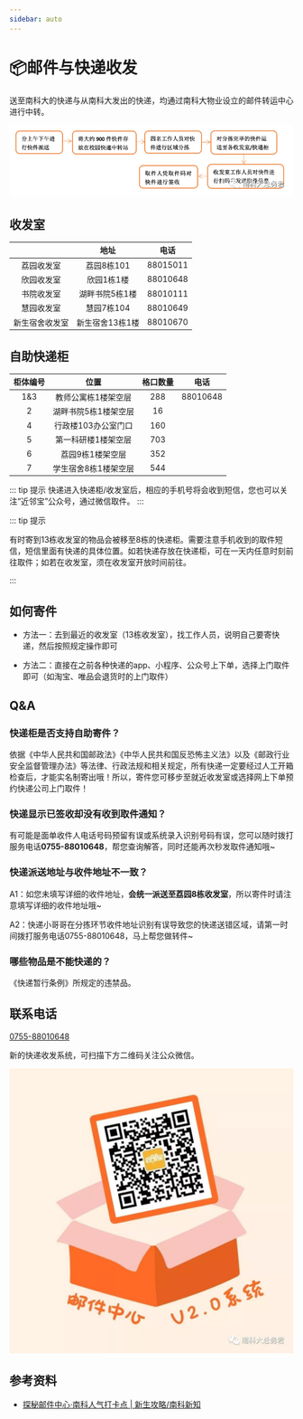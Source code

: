 ```yaml
---
sidebar: auto
---
```


# 📦邮件与快递收发

送至南科大的快递与从南科大发出的快递，均通过南科大物业设立的邮件转运中心进行中转。

![](./1.png)

## 收发室

|                |      地址       |   电话   |
| :------------: | :-------------: | :------: |
|   荔园收发室   |   荔园8栋101    | 88015011 |
|   欣园收发室   |   欣园1栋1楼    | 88010648 |
|   书院收发室   | 湖畔书院5栋1楼  | 88010111 |
|   慧园收发室   |   慧园7栋104    | 88010649 |
| 新生宿舍收发室 | 新生宿舍13栋1楼 | 88010670 |

## 自助快递柜

| 柜体编号 |         位置         | 格口数量 |   电话   |
| :------: | :------------------: | :------: | :------: |
|   1&3    | 教师公寓栋1楼架空层  |   288    | 88010648 |
|    2     | 湖畔书院5栋1楼架空层 |    16    |          |
|    4     | 行政楼103办公室门口  |   160    |          |
|    5     | 第一科研楼1楼架空层  |   703    |          |
|    6     |   荔园9栋1楼架空层   |   352    |          |
|    7     | 学生宿舍8栋1楼架空层 |   544    |          |

::: tip 提示
快递进入快递柜/收发室后，相应的手机号将会收到短信，您也可以关注“近邻宝”公众号，通过微信取件。
:::

::: tip 提示

有时寄到13栋收发室的物品会被移至8栋的快递柜。需要注意手机收到的取件短信，短信里面有快递的具体位置。如若快递存放在快递柜，可在一天内任意时刻前往取件；如若在收发室，须在收发室开放时间前往。

:::

## 如何寄件

- 方法一：去到最近的收发室（13栋收发室），找工作人员，说明自己要寄快递，然后按照规定操作即可

- 方法二：直接在之前各种快递的app、小程序、公众号上下单，选择上门取件即可（如淘宝、唯品会退货时的上门取件）

## Q&A

### 快递柜是否支持自助寄件？

依据《中华人民共和国邮政法》《中华人民共和国反恐怖主义法》以及《邮政行业安全监督管理办法》等法律、行政法规和相关规定，所有快递一定要经过人工开箱检查后，才能实名制寄出哦！所以，寄件您可移步至就近收发室或选择网上下单预约快递公司上门取件！

### 快递显示已签收却没有收到取件通知？

有可能是面单收件人电话号码预留有误或系统录入识别号码有误，您可以随时拨打服务电话**0755-88010648**，帮您查询解答，同时还能再次秒发取件通知哦~

### 快递派送地址与收件地址不一致？

A1：如您未填写详细的收件地址，**会统一派送至荔园8栋收发室**，所以寄件时请注意填写详细的收件地址哦~

A2：快递小哥哥在分拣环节收件地址识别有误导致您的快递送错区域，请第一时间拨打服务电话0755-88010648，马上帮您做转件~

### 哪些物品是不能快递的？

《快递暂行条例》所规定的违禁品。



## 联系电话

[0755-88010648](tel:0755-88010648)

新的快递收发系统，可扫描下方二维码关注公众微信。

![](./2.jpeg)

## 参考资料

- [探秘邮件中心·南科人气打卡点 | 新生攻略/南科新知](https://mp.weixin.qq.com/s/hgRgAmzQtWSzxcPxMQQlWg)
